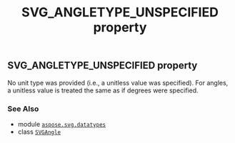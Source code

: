 ﻿---
title: SVG_ANGLETYPE_UNSPECIFIED property
second_title: Aspose.SVG for Python via .NET API References
description: 
type: docs
weight: 100
url: /python-net/aspose.svg.datatypes/svgangle/svg_angletype_unspecified/
is_root: false
---

## SVG_ANGLETYPE_UNSPECIFIED property


No unit type was provided (i.e., a unitless value was specified). For angles, a unitless value is treated the same as if degrees were specified.

### See Also
* module [`aspose.svg.datatypes`](../../)
* class [`SVGAngle`](/svg/python-net/aspose.svg.datatypes/svgangle)
